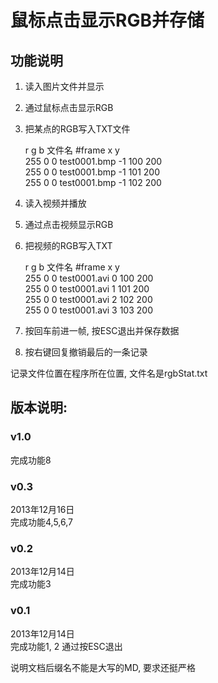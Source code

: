 # 鼠标点击显示RGB并存储

## 功能说明

1. 读入图片文件并显示
2. 通过鼠标点击显示RGB
3. 把某点的RGB写入TXT文件
	
	r   g b 文件名        #frame	x   y  
	255 0 0 test0001.bmp -1		100 200  
	255 0 0 test0001.bmp -1		101 200  
	255 0 0 test0001.bmp -1		102 200  

4. 读入视频并播放
5. 通过点击视频显示RGB  
6. 把视频的RGB写入TXT  
	
	r   g b 文件名        #frame	x   y  
	255 0 0 test0001.avi 0		100 200  
	255 0 0 test0001.avi 1		101 200  
	255 0 0 test0001.avi 2		102 200  
	255 0 0 test0001.avi 3		103 200  

7. 按回车前进一帧, 按ESC退出并保存数据  
8. 按右键回复撤销最后的一条记录

记录文件位置在程序所在位置, 文件名是rgbStat.txt

## 版本说明:

### v1.0

完成功能8

### v0.3

2013年12月16日  
完成功能4,5,6,7  

### v0.2

2013年12月14日  
完成功能3

### v0.1

2013年12月14日  
完成功能1, 2
通过按ESC退出

说明文档后缀名不能是大写的MD, 要求还挺严格
